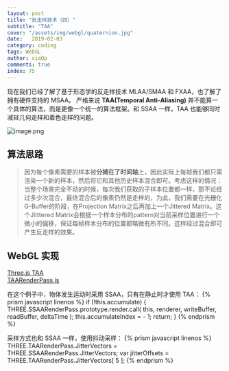 ```yaml
---
layout: post
title: "反走样技术（四）"
subtitle: "TAA"
cover: "/assets/img/webgl/quaternion.jpg"
date:   2019-02-03
category: coding
tags: WebGL
author: xiaOp
comments: true
index: 75
---
```


现在我们已经了解了基于形态学的反走样技术 MLAA/SMAA 和 FXAA，也了解了拥有硬件支持的 MSAA。
严格来说 **TAA(Temporal Anti-Aliasing)** 并不能算一个具体的算法，而是更像一个统一的算法框架。和 SSAA 一样，TAA 也能够同时减轻几何走样和着色走样的问题。

![image.png](https://intranetproxy.alipay.com/skylark/lark/0/2019/png/158945/1549254602856-519b3baf-78c0-40e1-9335-4d9fb8e3d9f6.png#align=left&display=inline&height=323&linkTarget=_blank&name=image.png&originHeight=311&originWidth=720&size=71788&width=746)

## 算法思路

> 因为每个像素需要的样本被**分摊在了时间轴**上，因此实际上每帧我们都只需渲染一个新的样本，然后将它和其他历史样本混合即可。考虑这样的情况：当整个场景完全不动的时候，每次我们获取的子样本位置都一样，那不论经过多少次混合，最终混合后的像素仍然是走样的，为此，我们需要在光栅化G-Buffer的阶段，在Projection Matrix之后再加上一个Jittered Matrix。这个Jitttered Matrix会根据一个样本分布的pattern对当前采样位置进行一个微小的偏移，保证每帧样本分布的位置都略微有所不同。这样经过混合即可产生反走样的效果。


## WebGL 实现
[Three.js TAA](https://threejs.org/examples/#webgl_postprocessing_taa)<br />
[TAARenderPass.js](https://github.com/mrdoob/three.js/blob/master/examples/js/postprocessing/TAARenderPass.js)

在这个例子中，物体发生运动时采用 SSAA，只有在静止时才使用 TAA：
{% prism javascript linenos %}
if (!this.accumulate) {
	THREE.SSAARenderPass.prototype.render.call( this, renderer, writeBuffer, readBuffer, deltaTime );
	this.accumulateIndex = - 1;
	return;
}
{% endprism %}

采样方式也和 SSAA 一样，使用抖动采样：
{% prism javascript linenos %}
THREE.TAARenderPass.JitterVectors = THREE.SSAARenderPass.JitterVectors;
var jitterOffsets = THREE.TAARenderPass.JitterVectors[ 5 ];
{% endprism %}

